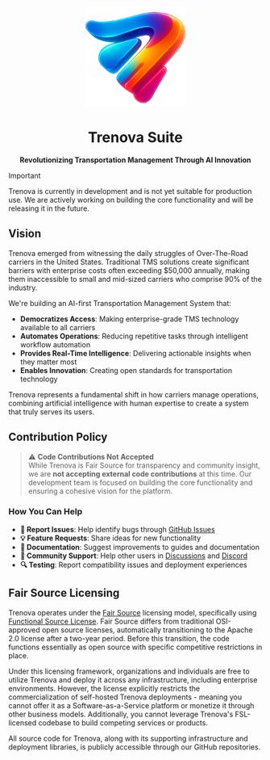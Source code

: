 <div align="center">
  <img src="./.github/logo.webp" alt="Trenova Logo" width="200">
  <h1 align="center"><b>Trenova Suite</b></h1>
  
  **Revolutionizing Transportation Management Through AI Innovation**
  
</div>

> [!IMPORTANT]
> Trenova is currently in development and is not yet suitable for production use.
> We are actively working on building the core functionality and will be releasing it in the future.

## Vision

Trenova emerged from witnessing the daily struggles of Over-The-Road carriers in the United States. Traditional TMS solutions create significant barriers with enterprise costs often exceeding $50,000 annually, making them inaccessible to small and mid-sized carriers who comprise 90% of the industry.

We're building an AI-first Transportation Management System that:

- **Democratizes Access**: Making enterprise-grade TMS technology available to all carriers
- **Automates Operations**: Reducing repetitive tasks through intelligent workflow automation
- **Provides Real-Time Intelligence**: Delivering actionable insights when they matter most
- **Enables Innovation**: Creating open standards for transportation technology

Trenova represents a fundamental shift in how carriers manage operations, combining artificial intelligence with human expertise to create a system that truly serves its users.

## Contribution Policy

> ⚠️ **Code Contributions Not Accepted**  
> While Trenova is Fair Source for transparency and community insight, we are **not accepting external code contributions** at this time. Our development team is focused on building the core functionality and ensuring a cohesive vision for the platform.

### How You Can Help

- **🐛 Report Issues**: Help identify bugs through [GitHub Issues](https://github.com/emoss08/trenova/issues)
- **💡 Feature Requests**: Share ideas for new functionality
- **📝 Documentation**: Suggest improvements to guides and documentation
- **🤝 Community Support**: Help other users in [Discussions](https://github.com/emoss08/trenova/discussions) and [Discord](https://discord.gg/XDBqyvrryq)
- **🔍 Testing**: Report compatibility issues and deployment experiences

## Fair Source Licensing

Trenova operates under the [Fair Source](https://fair.io/) licensing model, specifically using [Functional Source License](https://fsl.software/). Fair Source differs from traditional OSI-approved open source licenses, automatically transitioning to the Apache 2.0 license after a two-year period. Before this transition, the code functions essentially as open source with specific competitive restrictions in place.

Under this licensing framework, organizations and individuals are free to utilize Trenova and deploy it across any infrastructure, including enterprise environments. However, the license explicitly restricts the commercialization of self-hosted Trenova deployments - meaning you cannot offer it as a Software-as-a-Service platform or monetize it through other business models. Additionally, you cannot leverage Trenova's FSL-licensed codebase to build competing services or products.

All source code for Trenova, along with its supporting infrastructure and deployment libraries, is publicly accessible through our GitHub repositories.
